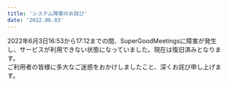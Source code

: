 ```yaml
---
title: 'システム障害のお詫び'
date: '2022.06.03'
---
```


2022年6月3日16:53から17:12までの間、SuperGoodMeetingsに障害が発生し、サービスが利用できない状態になっていました。現在は復旧済みとなります。<br>
ご利用者の皆様に多大なご迷惑をおかけしましたこと、深くお詫び申し上げます。
